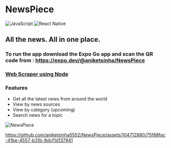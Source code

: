 # NewsPiece
![JavaScript](https://img.shields.io/badge/javascript-%23323330.svg?style=for-the-badge&logo=javascript&logoColor=%23F7DF1E) ![React Native](https://img.shields.io/badge/react_native-%2320232a.svg?style=for-the-badge&logo=react&logoColor=%2361DAFB)


## All the news. All in one place.
### To run the app download the Expo Go app and scan the QR code from : https://expo.dev/@aniketsinha/NewsPiece

### [Web Scraper using Node](https://github.com/aniketsinha5552/News-Webscraper)

### Features
- Get all the latest news from around the world
- View by news sources
- View by category (upcoming)
- Search news for a topic

![NewsPiece](https://github.com/aniketsinha5552/NewsPiece/assets/104712880/de13807b-e885-419f-b173-e9c7bf7d4c52)


https://github.com/aniketsinha5552/NewsPiece/assets/104712880/75f88fac-41be-4557-b31b-8dcf1d137941





